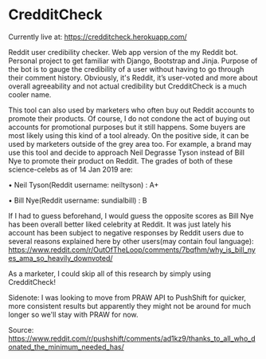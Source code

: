 # CredditCheck

Currently live at: https://credditcheck.herokuapp.com/

Reddit user credibility checker. Web app version of the my Reddit bot. Personal project to get familiar with Django, Bootstrap and Jinja. 
Purpose of the bot is to gauge the credibility of a user without having to go through their comment history. Obviously, it's Reddit, it’s user-voted and more about overall agreeability and not actual credibility but CredditCheck is a much cooler name. 

This tool can also used by marketers who often buy out Reddit accounts to promote their products. Of course, I do not condone the act of buying out accounts for promotional purposes but it still happens. Some buyers are most likely using this kind of a tool already. On the positive side, it can be used by marketers outside of the grey area too. For example, a brand may use this tool and decide to approach Neil Degrasse Tyson instead of Bill Nye to promote their product on Reddit. The grades of both of these science-celebs as of 14 Jan 2019 are:

•	Neil Tyson(Reddit username: neiltyson) : A+

•	Bill Nye(Reddit username: sundialbill) : B

If I had to guess beforehand, I would guess the opposite scores as Bill Nye has been overall better liked celebrity at Reddit. It was just lately his account has been subject to negative responses by Reddit users due to several reasons explained here by other users(may contain foul language):
https://www.reddit.com/r/OutOfTheLoop/comments/7bqfhm/why_is_bill_nyes_ama_so_heavily_downvoted/

As a marketer, I could skip all of this research by simply using CredditCheck!



Sidenote: I was looking to move from PRAW API to PushShift for quicker, more consistent results but apparently they might not be around for much longer so we'll stay with PRAW for now.

Source: https://www.reddit.com/r/pushshift/comments/ad1kz9/thanks_to_all_who_donated_the_minimum_needed_has/
